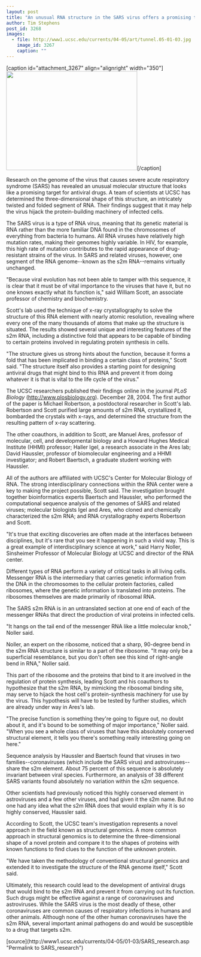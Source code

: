 ```yaml
---
layout: post
title: "An unusual RNA structure in the SARS virus offers a promising target for antiviral drugs"
author: Tim Stephens
post_id: 3268
images:
  - file: http://www1.ucsc.edu/currents/04-05/art/tunnel.05-01-03.jpg
    image_id: 3267
    caption: ""
---
```


[caption id="attachment_3267" align="alignright" width="350"]<a href="http://localhost/mysite/wp-content/uploads/2005/01/tunnel.05-01-03.jpg"><img class="size-full wp-image-3267" src="http://localhost/mysite/wp-content/uploads/2005/01/tunnel.05-01-03.jpg" alt="" width="350" height="264" /></a>[/caption]
<a name="content" id="content"></a>
<p>
  Research on the genome of the virus that causes severe acute respiratory syndrome (SARS) has revealed an unusual molecular structure that looks like a promising target for antiviral drugs. A team of scientists at UCSC has determined the three-dimensional shape of this structure, an intricately twisted and folded segment of RNA. Their findings suggest that it may help the virus hijack the protein-building machinery of infected cells.<br>
</p>
<p>
  The SARS virus is a type of RNA virus, meaning that its genetic material is RNA rather than the more familiar DNA found in the chromosomes of everything from bacteria to humans. All RNA viruses have relatively high mutation rates, making their genomes highly variable. In HIV, for example, this high rate of mutation contributes to the rapid appearance of drug-resistant strains of the virus. In SARS and related viruses, however, one segment of the RNA genome--known as the s2m RNA--remains virtually unchanged.<br>
</p>
<p>
  "Because viral evolution has not been able to tamper with this sequence, it is clear that it must be of vital importance to the viruses that have it, but no one knows exactly what its function is," said William Scott, an associate professor of chemistry and biochemistry.<br>
</p>
<p>
  Scott's lab used the technique of x-ray crystallography to solve the structure of this RNA element with nearly atomic resolution, revealing where every one of the many thousands of atoms that make up the structure is situated. The results showed several unique and interesting features of the s2m RNA, including a distinctive fold that appears to be capable of binding to certain proteins involved in regulating protein synthesis in cells.<br>
</p>
<p>
  "The structure gives us strong hints about the function, because it forms a fold that has been implicated in binding a certain class of proteins," Scott said. "The structure itself also provides a starting point for designing antiviral drugs that might bind to this RNA and prevent it from doing whatever it is that is vital to the life cycle of the virus."<br>
</p>
<p>
  The UCSC researchers published their findings online in the journal <i>PLoS Biology</i> (<a href="http://www.plosbiology.org">http://www.plosbiology.org</a>). December 28, 2004. The first author of the paper is Michael Robertson, a postdoctoral researcher in Scott's lab. Robertson and Scott purified large amounts of s2m RNA, crystallized it, bombarded the crystals with x-rays, and determined the structure from the resulting pattern of x-ray scattering.<br>
</p>
<p>
  The other coauthors, in addition to Scott, are Manuel Ares, professor of molecular, cell, and developmental biology and a Howard Hughes Medical Institute (HHMI) professor; Haller Igel, a research associate in the Ares lab; David Haussler, professor of biomolecular engineering and a HHMI investigator; and Robert Baertsch, a graduate student working with Haussler.<br>
</p>
<p>
  All of the authors are affiliated with UCSC's Center for Molecular Biology of RNA. The strong interdisciplinary connections within the RNA center were a key to making the project possible, Scott said. The investigation brought together bioinformatics experts Baertsch and Haussler, who performed the computational sequence analysis of the genomes of SARS and related viruses; molecular biologists Igel and Ares, who cloned and chemically characterized the s2m RNA; and RNA crystallography experts Robertson and Scott.<br>
</p>
<p>
  "It's true that exciting discoveries are often made at the interfaces between disciplines, but it's rare that you see it happening in such a vivid way. This is a great example of interdisciplinary science at work," said Harry Noller, Sinsheimer Professor of Molecular Biology at UCSC and director of the RNA center.<br>
</p>
<p>
  Different types of RNA perform a variety of critical tasks in all living cells. Messenger RNA is the intermediary that carries genetic information from the DNA in the chromosomes to the cellular protein factories, called ribosomes, where the genetic information is translated into proteins. The ribosomes themselves are made primarily of ribosomal RNA.<br>
</p>
<p>
  The SARS s2m RNA is in an untranslated section at one end of each of the messenger RNAs that direct the production of viral proteins in infected cells.<br>
</p>
<p>
  "It hangs on the tail end of the messenger RNA like a little molecular knob," Noller said.<br>
</p>
<p>
  Noller, an expert on the ribosome, noticed that a sharp, 90-degree bend in the s2m RNA structure is similar to a part of the ribosome. "It may only be a superficial resemblance, but you don't often see this kind of right-angle bend in RNA," Noller said.<br>
</p>
<p>
  This part of the ribosome and the proteins that bind to it are involved in the regulation of protein synthesis, leading Scott and his coauthors to hypothesize that the s2m RNA, by mimicking the ribosomal binding site, may serve to hijack the host cell's protein-synthesis machinery for use by the virus. This hypothesis will have to be tested by further studies, which are already under way in Ares's lab.<br>
</p>
<p>
  "The precise function is something they're going to figure out, no doubt about it, and it's bound to be something of major importance," Noller said. "When you see a whole class of viruses that have this absolutely conserved structural element, it tells you there's something really interesting going on here."<br>
</p>
<p>
  Sequence analysis by Haussler and Baertsch found that viruses in two families--coronaviruses (which include the SARS virus) and astroviruses--share the s2m element. About 75 percent of this sequence is absolutely invariant between viral species. Furthermore, an analysis of 38 different SARS variants found absolutely no variation within the s2m sequence.<br>
</p>
<p>
  Other scientists had previously noticed this highly conserved element in astroviruses and a few other viruses, and had given it the s2m name. But no one had any idea what the s2m RNA does that would explain why it is so highly conserved, Haussler said.<br>
</p>
<p>
  According to Scott, the UCSC team's investigation represents a novel approach in the field known as structural genomics. A more common approach in structural genomics is to determine the three-dimensional shape of a novel protein and compare it to the shapes of proteins with known functions to find clues to the function of the unknown protein.<br>
</p>
<p>
  "We have taken the methodology of conventional structural genomics and extended it to investigate the structure of the RNA genome itself," Scott said.<br>
</p>
<p>
  Ultimately, this research could lead to the development of antiviral drugs that would bind to the s2m RNA and prevent it from carrying out its function. Such drugs might be effective against a range of coronaviruses and astroviruses. While the SARS virus is the most deadly of these, other coronaviruses are common causes of respiratory infections in humans and other animals. Although none of the other human coronaviruses have the s2m RNA, several important animal pathogens do and would be susceptible to a drug that targets s2m.<br>
</p>
[source](http://www1.ucsc.edu/currents/04-05/01-03/SARS_research.asp "Permalink to SARS_research")
